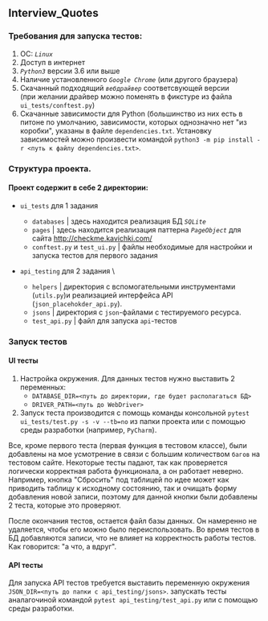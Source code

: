 ## Interview_Quotes

### Требования для запуска тестов:
1. ОС: *`Linux`* 
2. Доступ в интернет
3. *`Python3`* версии 3.6 или выше 
4. Наличие установленного *`Google Chrome`* (или другого браузера)
5. Скачанный подходящий *`вебдрайвер`* соответсвующей версии \
(при желании драйвер можно поменять в фикстуре из файла `ui_tests/conftest.py`)
6. Скачанные зависимости для Python (большинство из них есть в питоне по умолчанию, 
зависимости, которых однозначно нет "из коробки", указаны в файле `dependencies.txt`.
Установку зависимостей можно произвести командой `python3 -m pip install -r <путь к файлу dependencies.txt>`.


### Структура проекта.

#### Проект содержит в себе 2 директории:

- `ui_tests` для 1 задания    
   + `databases` | здесь находится реализация БД *`SQLite`* 
   + `pages`     | здесь находится реализация паттерна *`PageObject`* для  сайта  http://checkme.kavichki.com/
   + `conftest.py` и `test_ui.py` | файлы необходимые для настройки и запуска тестов для первого задания
   

- `api_testing`  для 2 задания \
   + `helpers` | директория с вспомогательными инструментами (`utils.py`)и реализацией интерфейса API (`json_placehokder_api.py`).
   + `jsons`   | директория с `json`-файлами c тестируемого ресурса.
   + `test_api.py` | файл для запуска `api`-тестов
   
### Запуск тестов

#### UI тесты
1. Настройка окружения. 
    Для данных тестов нужно выставить 2 переменных:
    - `DATABASE_DIR=<путь до директории, где будет располагаться БД>`  
    - `DRIVER_PATH=<путь до WebDriver>`
2. Запуск теста производится с помощь команды консольной `pytest ui_tests/test.py -s -v --tb=no` из папки проекта или с помощью среды разработки (например, `PyCharm`).

Все, кроме первого теста (первая функция в тестовом классе), были добавлены на мое усмотрение в связи с большим количеством `багов` на тестовом сайте.
Некоторые тесты падают, так как проверяется логически корректная работа функционала, а он работает неверно.
Например, кнопка "Сбросить" под таблицей по идее может как приводить таблицу к исходному состоянию, так и очищать форму добавления новой записи, поэтому для данной кнопки были добавлены 2 теста, которые это проверяют.

После окончания тестов, остается файл базы данных. Он намеренно не удаляется, чтобы его можно было переиспользовать.
Во время тестов в БД добавляются записи, что не влияет на корректность работы тестов.
Как говорится: "а что, а вдруг".

#### API тесты

Для запуска API тестов требуется выставить переменную окружения `JSON_DIR=<путь до папки с api_testing/jsons>`.
запускать тесты аналагочиной командой `pytest api_testing/test_api.py` или с помощью среды разработки.



